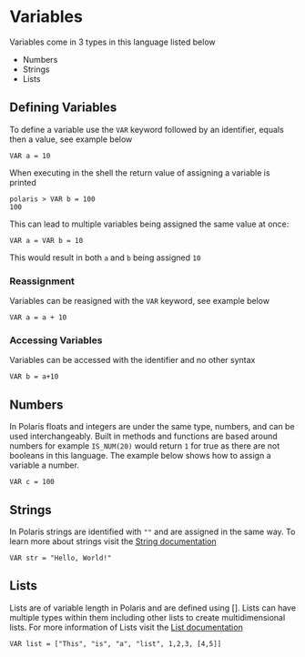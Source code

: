 # Variables

Variables come in 3 types in this language listed below
- Numbers
- Strings
- Lists

## Defining Variables
To define a variable use the `VAR` keyword followed by an identifier, equals then a value, see example below
```
VAR a = 10
```
When executing in the shell the return value of assigning a variable is printed
```
polaris > VAR b = 100
100
```
This can lead to multiple variables being assigned the same value at once:
```
VAR a = VAR b = 10
```
This would result in both `a` and `b` being assigned `10`


### Reassignment 
Variables can be reasigned with the `VAR` keyword, see example below
```
VAR a = a + 10
```

### Accessing Variables
Variables can be accessed with the identifier and no other syntax
```
VAR b = a+10
```

## Numbers
In Polaris floats and integers are under the same type, numbers, and can be used interchangeably. Built in methods and functions are based around numbers for example `IS_NUM(20)` would return `1` for true as there are not booleans in this language.
The example below shows how to assign a variable a number.
```
VAR c = 100
```

## Strings
In Polaris strings are identified with `""` and are assigned in the same way. To learn more about strings visit the [String documentation](https://github.com/WithoutTheDot/Polaris/edit/main/Documentation/Strings.md)
```
VAR str = "Hello, World!"
```
## Lists
Lists are of variable length in Polaris and are defined using []. Lists can have multiple types within them including other lists to create multidimensional lists. For more information of Lists visit the [List documentation](https://github.com/WithoutTheDot/Polaris/edit/main/Documentation/Strings.md)
```
VAR list = ["This", "is", "a", "list", 1,2,3, [4,5]]
```
